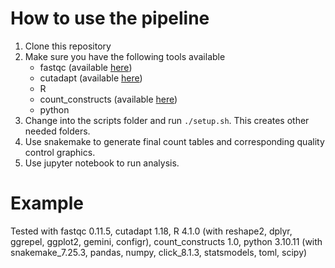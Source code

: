 # How to use the pipeline

1. Clone this repository
2. Make sure you have the following tools available
    - fastqc (available [here](https://www.bioinformatics.babraham.ac.uk/projects/fastqc/))
    - cutadapt (available [here](https://cutadapt.readthedocs.io/en/stable/index.html))
    - R
    - count_constructs (available [here](https://github.com/Luk13Mad/count_constructs))
    - python
3. Change into the scripts folder and run ``./setup.sh``. This creates other needed folders.
4. Use snakemake to generate final count tables and corresponding quality control graphics.
5. Use jupyter notebook to run analysis.

# Example

Tested with fastqc 0.11.5, cutadapt 1.18, R 4.1.0 (with reshape2, dplyr, ggrepel, ggplot2, gemini, configr), count_constructs 1.0, python 3.10.11 (with snakemake_7.25.3, pandas, numpy, click_8.1.3, statsmodels, toml, scipy)